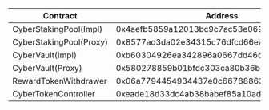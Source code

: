 | Contract                | Address                                    |
| ----------------------- | ------------------------------------------ |
| CyberStakingPool(Impl)  | 0x4aefb5859a12013bc9c7ac53e0694ba881b2d35e |
| CyberStakingPool(Proxy) | 0x8577ad3da02e34315c76dfcd66ea70dffe75e742 |
| CyberVault(Impl)        | 0xb60304926ea342896a0667dd46dceda635d462fc |
| CyberVault(Proxy)       | 0x580278859b01bfdc303ca80b36be364b438105d6 |
| RewardTokenWithdrawer   | 0x06a7794454934437e0c66788863afb379487c681 |
| CyberTokenController    | 0xeade18d33dc4ab38babef85a10adf3bac38d9833 |
